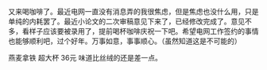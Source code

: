 又来喝咖啡了。最近电网一直没有消息弄的我很焦虑，但是焦虑也没什么用，只是单纯的内耗罢了。最近小论文的二次审稿意见下来了，已经修改完成了。意见不多，看样子应该要被录用了，提前喝杯咖啡庆祝一下吧。希望电网工作签约的事情也能够顺利吧，过个好年。万事如意，事事顺心。（虽然知道这是不可能的）

燕麦拿铁 超大杯 36元
味道比丝绒的还是差一点。